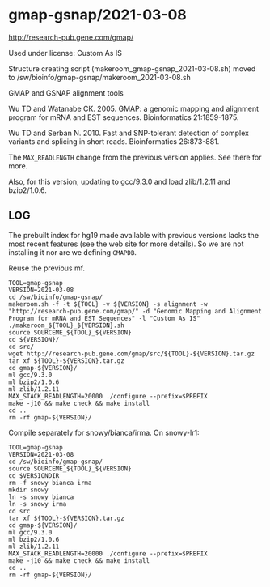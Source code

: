 gmap-gsnap/2021-03-08
========================

<http://research-pub.gene.com/gmap/>

Used under license:
Custom As IS

Structure creating script (makeroom_gmap-gsnap_2021-03-08.sh) moved to /sw/bioinfo/gmap-gsnap/makeroom_2021-03-08.sh


GMAP and GSNAP alignment tools

Wu TD and Watanabe CK. 2005. GMAP: a genomic mapping and alignment program 
for mRNA and EST sequences. Bioinformatics 21:1859-1875.

Wu TD and Serban N. 2010. Fast and SNP-tolerant detection of complex 
variants and splicing in short reads.  Bioinformatics 26:873-881.

The `MAX_READLENGTH` change from the previous version applies.  See there
for more.

Also, for this version, updating to gcc/9.3.0 and load zlib/1.2.11 and bzip2/1.0.6.


LOG
---

The prebuilt index for hg19 made available with previous versions lacks the
most recent features (see the web site for more details).  So we are not
installing it nor are we defining `GMAPDB`.

Reuse the previous mf.


    TOOL=gmap-gsnap
    VERSION=2021-03-08
    cd /sw/bioinfo/gmap-gsnap/
    makeroom.sh -f -t ${TOOL} -v ${VERSION} -s alignment -w "http://research-pub.gene.com/gmap/" -d "Genomic Mapping and Alignment Program for mRNA and EST Sequences" -l "Custom As IS"
    ./makeroom_${TOOL}_${VERSION}.sh 
    source SOURCEME_${TOOL}_${VERSION} 
    cd ${VERSION}/
    cd src/
    wget http://research-pub.gene.com/gmap/src/${TOOL}-${VERSION}.tar.gz
    tar xf ${TOOL}-${VERSION}.tar.gz 
    cd gmap-${VERSION}/
    ml gcc/9.3.0
    ml bzip2/1.0.6
    ml zlib/1.2.11
    MAX_STACK_READLENGTH=20000 ./configure --prefix=$PREFIX
    make -j10 && make check && make install
    cd ..
    rm -rf gmap-${VERSION}/



Compile separately for snowy/bianca/irma.  On snowy-lr1:



    TOOL=gmap-gsnap
    VERSION=2021-03-08
    cd /sw/bioinfo/gmap-gsnap/
    source SOURCEME_${TOOL}_${VERSION} 
    cd $VERSIONDIR
    rm -f snowy bianca irma
    mkdir snowy
    ln -s snowy bianca
    ln -s snowy irma
    cd src
    tar xf ${TOOL}-${VERSION}.tar.gz 
    cd gmap-${VERSION}/
    ml gcc/9.3.0
    ml bzip2/1.0.6
    ml zlib/1.2.11
    MAX_STACK_READLENGTH=20000 ./configure --prefix=$PREFIX
    make -j10 && make check && make install
    cd ..
    rm -rf gmap-${VERSION}/


